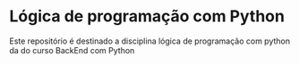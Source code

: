 # Lógica de programação com Python
 Este repositório é destinado a disciplina lógica de programação com python da do curso BackEnd com Python
